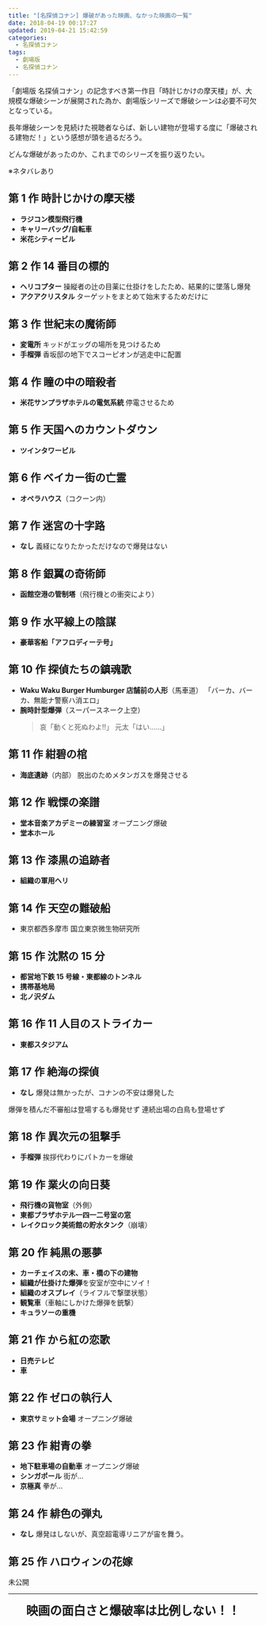 ```yaml
---
title: "[名探偵コナン] 爆破があった映画、なかった映画の一覧"
date: 2018-04-19 00:17:27
updated: 2019-04-21 15:42:59
categories:
  - 名探偵コナン
tags:
  - 劇場版
  - 名探偵コナン
---
```


「劇場版 名探偵コナン」の記念すべき第一作目「時計じかけの摩天楼」が、大規模な爆破シーンが展開された為か、劇場版シリーズで爆破シーンは必要不可欠となっている。

長年爆破シーンを見続けた視聴者ならば、新しい建物が登場する度に「爆破される建物だ！」という感想が頭を過るだろう。

どんな爆破があったのか、これまでのシリーズを振り返りたい。

<p class="c-alert is-danger">※ネタバレあり</p>

<!--more-->

## 第 1 作 時計じかけの摩天楼

- **ラジコン模型飛行機**
- **キャリーバッグ/自転車**
- **米花シティービル**

## 第 2 作 14 番目の標的

- **ヘリコプター**
  操縦者の辻の目薬に仕掛けをしたため、結果的に墜落し爆発
- **アクアクリスタル**
  ターゲットをまとめて始末するためだけに

## 第 3 作 世紀末の魔術師

- **変電所**
  キッドがエッグの場所を見つけるため
- **手榴弾**
  香坂邸の地下でスコーピオンが逃走中に配置

## 第 4 作 瞳の中の暗殺者

- **米花サンプラザホテルの電気系統**
  停電させるため

## 第 5 作 天国へのカウントダウン

- **ツインタワービル**

## 第 6 作 ベイカー街の亡霊

- **オペラハウス**（コクーン内）

## 第 7 作 迷宮の十字路

- **なし**
  義経になりたかっただけなので爆発はない

## 第 8 作 銀翼の奇術師

- **函館空港の管制塔**（飛行機との衝突により）

## 第 9 作 水平線上の陰謀

- **豪華客船「アフロディーテ号」**

## 第 10 作 探偵たちの鎮魂歌

- **Waku Waku Burger Humburger 店舗前の人形**（馬車道）
  「バーカ、バーカ、無能ナ警察ハ消エロ」
- **腕時計型爆弾**（スーパースネーク上空）
  > 哀「動くと死ぬわよ!!」
  > 元太「はい……」

## 第 11 作 紺碧の棺

- **海底遺跡**（内部）
  脱出のためメタンガスを爆発させる

## 第 12 作 戦慄の楽譜

- **堂本音楽アカデミーの練習室**
  オープニング爆破
- **堂本ホール**

## 第 13 作 漆黒の追跡者

- **組織の軍用ヘリ**

## 第 14 作 天空の難破船

- 東京都西多摩市 国立東京微生物研究所

## 第 15 作 沈黙の 15 分

- **都営地下鉄 15 号線・東都線のトンネル**
- **携帯基地局**
- **北ノ沢ダム**

## 第 16 作 11 人目のストライカー

- **東都スタジアム**

## 第 17 作 絶海の探偵

- **なし**
  爆発は無かったが、コナンの不安は爆発した

爆弾を積んだ不審船は登場するも爆発せず
連続出場の白鳥も登場せず

## 第 18 作 異次元の狙撃手

- **手榴弾**
  挨拶代わりにパトカーを爆破

## 第 19 作 業火の向日葵

- **飛行機の貨物室**（外側）
- **東都プラザホテル一四一二号室の窓**
- **レイクロック美術館の貯水タンク**（崩壊）

## 第 20 作 純黒の悪夢

- **カーチェイスの末、車・橋の下の建物**
- **組織が仕掛けた爆弾**を安室が空中にソイ！
- **組織のオスプレイ**（ライフルで撃墜状態）
- **観覧車**（車軸にしかけた爆弾を銃撃）
- **キュラソーの重機**

## 第 21 作 から紅の恋歌

- **日売テレビ**
- **車**

## 第 22 作 ゼロの執行人

- **東京サミット会場**
  オープニング爆破

## 第 23 作 紺青の拳

- **地下駐車場の自動車**
  オープニング爆破
- **シンガポール**
  街が…
- **京極真**
  拳が…

## 第 24 作 緋色の弾丸

- **なし**
  爆発はしないが、真空超電導リニアが宙を舞う。

## 第 25 作 ハロウィンの花嫁

未公開

---

<section style="text-align: center;">
<span style="font-size: 1.5rem; font-weight: bold;">映画の面白さと爆破率は比例しない！！</span>
</section>
